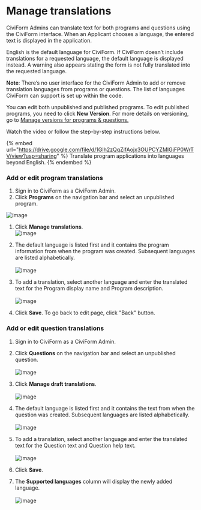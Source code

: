 # Manage translations
CiviForm Admins can translate text for both programs and questions using the CiviForm interface. When an Applicant chooses a language, the entered text is displayed in the application.

English is the default language for CiviForm. If CiviForm doesn’t include translations for a requested language, the default language is displayed instead. A warning also appears stating the form is not fully translated into the requested language.

**Note**: There’s no user interface for the CiviForm Admin to add or remove translation languages from programs or questions. The list of languages CiviForm can support is set up within the code.

You can edit both unpublished and published programs. To edit published programs, you need to click **New Version**. For more details on versioning, go to [Manage versions for programs & questions.](manage-versions-for-programs-and-questions.md)

Watch the video or follow the step-by-step instructions below.

{% embed url="https://drive.google.com/file/d/1GIh2zQqZifAojx3OUPCYZMIGjFP0WrTV/view?usp=sharing" %} Translate program applications into languages beyond English. 
{% endembed %}

### Add or edit program translations

1. Sign in to CiviForm as a CiviForm Admin.
2. Click **Programs** on the navigation bar and select an unpublished program.

![image](https://user-images.githubusercontent.com/98119305/156823969-78ccb796-d08e-422c-9753-b508380e0848.png)

1. Click **Manage translations**.\
   ![image](https://user-images.githubusercontent.com/98119305/156825855-5f412056-b00d-445d-a976-ed17bc17d5d5.png)
2. The default language is listed first and it contains the program information from when the program was created. Subsequent languages are listed alphabetically.\
   \
   ![image](https://user-images.githubusercontent.com/98119305/156820867-c26331c9-cc7d-431a-803b-111904844b86.png)
3. To add a translation, select another language and enter the translated text for the Program display name and Program description.\
   \
   ![image](https://github.com/civiform/docs/assets/101214724/0b805465-dd42-417a-b944-a2d06dcdb74b)

4. Click **Save**. To go back to edit page, click "Back" button.
### Add or edit question translations

1. Sign in to CiviForm as a CiviForm Admin.
2. Click **Questions** on the navigation bar and select an unpublished question.\
   \
   ![image](https://user-images.githubusercontent.com/98119305/156826335-20d69960-3eb5-4de5-8f5c-f372fb1b9afd.png)
3. Click **Manage draft translations**.\
   \
   ![image](https://user-images.githubusercontent.com/98119305/156822400-08c25717-8fef-4928-b094-14dda35129e6.png)
4. The default language is listed first and it contains the text from when the question was created. Subsequent languages are listed alphabetically.\
   \
   ![image](https://user-images.githubusercontent.com/98119305/156827015-424c1637-1b01-4645-b648-ad7e8b88c66f.png)
5. To add a translation, select another language and enter the translated text for the Question text and Question help text.\
   \
   ![image](https://github.com/civiform/docs/assets/101214724/1002af9c-c590-4bc6-bd79-209252be823f)

7. Click **Save**.
8. The **Supported languages** column will display the newly added language.\
   \
   ![image](https://user-images.githubusercontent.com/98119305/156827418-05e4fd5b-219b-4cb9-a0bc-5d438952af97.png)
